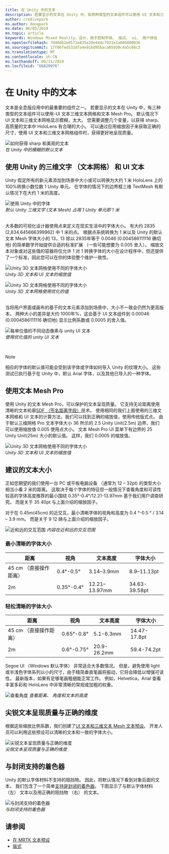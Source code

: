 ```yaml
---
title: 在 Unity 中的文本
description: 若要显示的文本在 Unity 中，有两种类型的文本组件可以使用-UI 文本和三维文本网格。
author: cre8ivepark
ms.author: dongpark
ms.date: 06/03/2019
ms.topic: article
keywords: Windows Mixed Reality，设计，用于控制字体、 版式、 ui、 用户体验
ms.openlocfilehash: 7d40db2e0571e835e28e444c7921e1a086800936
ms.sourcegitcommit: 17f86fed532d7a4e91bd95baca05930c4a5c68c5
ms.translationtype: MT
ms.contentlocale: zh-CN
ms.lasthandoff: 06/11/2019
ms.locfileid: "66829976"
---
```

# <a name="text-in-unity"></a>在 Unity 中的文本

文本是全息版应用中的最重要的组件之一。 若要显示的文本在 Unity 中，有三种类型的文本组件可以使用-UI 文本三维文本网格和文本 Mesh Pro。 默认情况下 UI 文本和三维文本网格显示模糊，太大。 您需要调整几个变量，以获得 sharp、 高质量的文本中 HoloLens 有合理的大小。 可以通过应用缩放因子来获取正确的尺寸，使用 UI 文本和三维文本网格组件时，获得更好地呈现质量。

![如何获得 sharp 和美观的文本](images/hug-text-02-640px.png)<br>
*在 Unity 中的模糊的默认文本*

## <a name="working-with-unitys-3d-texttext-mesh-and-ui-text"></a>使用 Unity 的三维文字 （文本网格） 和 UI 文本

Unity 假定所有的新元素添加到场景中大小或可以转换为大约 1 米 HoloLens 上的 100%转换小数位数 1 Unity 单元。 在字体的情况下的边界框三维 TextMesh 有默认情况下在大约 1 米的高度。

![使用 Unity 中的字体](images/640px-hug-text-03.png)<br>
*默认 Unity 三维文字 (文本 Mesh) 占用 1 Unity 单元即 1 米*

<br>
大多数的可视化设计器使用点来定义在现实生活中的字体大小。 有大约 2835 (2,834.645666399962) 中 1 米的点。 根据点系统转换为 1 米以及 Unity 的默认文本 Mesh 字体大小的 13，13 除以 2835年等于 0.0046 (0.004586111116 确切地) 的简单数学开始提供合适的标准扩展 （一些可能想要为 0.005 舍入）。 缩放文本对象或对这些值的容器将仅允许 1 对 1 转换字体的大小在设计程序中，但还提供了一个标准，因此您可以在你的体验整个维护一致性。

![Unity 3D 文本网格使用不同的字体大小](images/Text_In_Unity_Measurements1.png)<br>
*Unity 3D 文本和 UI 文本的缩放值*

![Unity 3D 文本网格使用不同的字体大小](images/hug-text-05-1000px.png)<br>
*Unity 3D 文本网格使用优化的值*

<br>
当将用户界面或画布的基于的文本元素添加到场景中，大小不一致会仍然为更高版本。 两种大小的差异是大约 1000年%，这会基于 UI 文本组件到 0.00046 (0.0004586111116 确切地) 显示比例系数或 0.0005 的舍入值。

![每单位值的不同动态像素与 unity UI 文本](images/hug-text-04-1000px.png)<br>
*使用优化值的 unity UI 文本*

<br>

>[!NOTE]
>相应的字体的默认值可能会受到该字体或字体如何导入 Unity 的纹理大小。 这些测试已执行基于在 Unity 中，默认 Arial 字体，以及其他已导入的一种字体。

## <a name="working-with-text-mesh-pro"></a>使用文本 Mesh Pro

使用 Unity 的文本 Mesh Pro，可以保护的文本呈现质量。 它支持无论距离使用清晰的文本轮廓[SDF （签名距离字段）](https://steamcdn-a.akamaihd.net/apps/valve/2007/SIGGRAPH2007_AlphaTestedMagnification.pdf)技术。 使用相同的我们上面使用的三维文本网格和 UI 文本的计算方法，我们可以找到正确的缩放值，使用传统版式点。 由于默认三维网格 Pro 文本字体大小 36 所示的 2.5 Unity Unit(2.5m) 边界，我们可以使用缩放值 0.005 使用点大小。 文本 Mesh Pro UI 菜单下有边界的 25 Unity Unit(25m) 大小的默认值。 这样，我们 0.0005 的缩放值。

![Unity 3D 文本网格使用不同的字体大小](images/Text_In_Unity_Measurements2.png)<br>
*Unity 3D 文本和 UI 文本的缩放值*

## <a name="recommended-text-size"></a>建议的文本大小
正如您期望的我们使用一台 PC 或平板电脑设备 （通常为 12 – 32pt) 的类型大小相当小看 2 米的距离。 这取决于每个字体的特征但一般情况下查看角度和可读性较高的字体高度推荐的最小围绕 0.35°-0.4°/12.21-13.97mm 基于我们用户调查研究。 而是关于 35 40pt 与上面介绍的缩放因子。 

对于在 0.45m(45cm) 的近交互，最小清晰字体的视角和高度为 0.4 °-0.5 ° / 3.14 – 3.9 mm。 而是关于 9 12 磅与上面介绍的缩放因子。

![近和远的交互范围](images/typography-distance-1000px.jpg)
*内容在近和远的交互范围*

### <a name="the-minimum-legible-font-size"></a>最小清晰的字体大小
| 距离 | 视角 | 文本高度 | 字体大小 |
|---------|---------|---------|---------|
| 45 cm （直接操作距离） | 0.4°-0.5° | 3.14–3.9mm | 8.9–11.13pt |
| 2m | 0.35°-0.4° | 12.21–13.97mm | 34.63-39.58pt |


### <a name="the-comfortably-legible-font-size"></a>轻松清晰的字体大小
| 距离 | 视角 | 文本高度 | 字体大小 |
|---------|---------|---------|---------|
| 45 cm （直接操作距离） | 0.65°-0.8° | 5.1-6.3mm | 14.47-17.8pt |
| 2m | 0.6°-0.75° | 20.9-26.2mm | 59.4-74.2pt |

Segoe UI （Windows 默认字体） 非常适合大多数情况。 但是，避免使用 light 或半浅色字体系列以小的尺寸，由于精简垂直笔画将振动，它将会降低以增强可读性。 最新版本，如果有足够笔画粗细能正常工作。 例如，Helvetica，Arial 查看丰富多彩和 HoloLens 中非常清晰的常规或加粗的权重。


![查看角度](images/Text_In_Unity_ViewingAngle.jpg)
*查看距离、 角度和文本的高度*

## <a name="sharp-text-rendering-quality-with-proper-dimension"></a>尖锐文本呈现质量与正确的维度

根据这些缩放比例系数，我们创建了[UI 文本和三维文本 Mesh 文本预设](https://github.com/Microsoft/MixedRealityToolkit-Unity/tree/mrtk_release/Assets/MixedRealityToolkit.SDK/StandardAssets/Prefabs/Text)。 开发人员可以利用这些预设可以清晰的文本和一致的字体大小。

![尖锐文本呈现质量与正确的维度](images/hug-text-06-1000px.png)<br>
*尖锐文本呈现质量与正确的维度*

## <a name="shader-with-occlusion-support"></a>与封闭支持的着色器

Unity 的默认字体材料不支持的阻挡物。 因此，将默认情况下看到对象后面的文本。 我们包含了一个简单[支持是封闭的着色器](https://github.com/microsoft/MixedRealityToolkit-Unity/blob/mrtk_release/Assets/MixedRealityToolkit/StandardAssets/Shaders/Text3DShader.shader)。 下图显示了与默认字体材料 （左） 文本以及用正确的阻挡物 （右） 的文本。

![与封闭支持的着色器](images/hug-text-07-1000px.png)<br>
*与封闭支持的着色器*


## <a name="see-also"></a>请参阅
* [在 MRTK 文本预设](https://github.com/Microsoft/MixedRealityToolkit-Unity/tree/mrtk_release/Assets/MixedRealityToolkit.SDK/StandardAssets/Prefabs/Text)
* [版式](typography.md)

 
